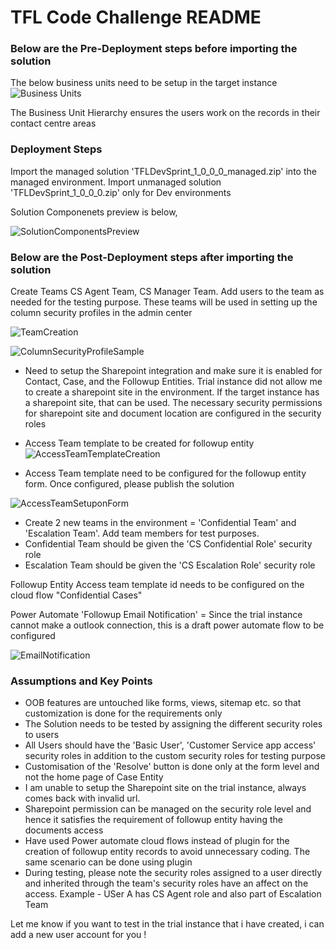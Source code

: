 # TFL Code Challenge README

### Below are the Pre-Deployment steps before importing the solution
The below business units need to be setup in the target instance
![Business Units](https://github.com/venkatreddysangita/venkatpublicrepo/assets/145289091/e14bbceb-747f-475d-9489-fa8bb71225af)

The Business Unit Hierarchy ensures the users work on the records in their contact centre areas


### Deployment Steps

Import the managed solution 'TFLDevSprint_1_0_0_0_managed.zip' into the managed environment. Import unmanaged solution 'TFLDevSprint_1_0_0_0.zip' only for Dev environments

Solution Componenets preview is below,

![SolutionComponentsPreview](https://github.com/venkatreddysangita/venkatpublicrepo/assets/145289091/d9195482-8648-47a0-a7a9-ccd195e150fb)


### Below are the Post-Deployment steps after importing the solution
Create Teams CS Agent Team, CS Manager Team. Add users to the team as needed for the testing purpose. These teams will be used in setting up the column security profiles in the admin center

![TeamCreation](https://github.com/venkatreddysangita/venkatpublicrepo/assets/145289091/15a3f479-5c7a-49c6-b650-7dd61d1778c6)

![ColumnSecurityProfileSample](https://github.com/venkatreddysangita/venkatpublicrepo/assets/145289091/62d3a3d4-1d69-4e67-8230-67734967bea1)


- Need to setup the Sharepoint integration and make sure it is enabled for Contact, Case, and the Followup Entities. Trial instance did not allow me to create a sharepoint site in the environment. If the target instance has a sharepoint site, that can be used. The necessary security permissions for sharepoint site and document location are configured in the security roles

- Access Team template to be created for followup entity
  ![AccessTeamTemplateCreation](https://github.com/venkatreddysangita/venkatpublicrepo/assets/145289091/1982a434-c6bc-4017-9c55-1d7dfe9166b6)

- Access Team template need to be configured for the followup entity form. Once configured, please publish the solution

![AccessTeamSetuponForm](https://github.com/venkatreddysangita/venkatpublicrepo/assets/145289091/03ca65b5-cd14-42f8-946a-5d8203c720b2)


- Create 2 new teams in the environment = 'Confidential Team' and 'Escalation Team'. Add team members for test purposes.
- Confidential Team should be given the 'CS Confidential Role' security role
- Escalation Team should be given the 'CS Escalation Role' security role


Followup Entity Access team template id needs to be configured on the cloud flow "Confidential Cases"



Power Automate 'Followup Email Notification' = Since the trial instance cannot make a outlook connection, this is a draft power automate flow to be configured

![EmailNotification](https://github.com/venkatreddysangita/venkatpublicrepo/assets/145289091/526e8676-91f1-4cce-ad24-65ce338c80f4)



### Assumptions and Key Points
- OOB features are untouched like forms, views, sitemap etc. so that customization is done for the requirements only
- The Solution needs to be tested by assigning the different security roles to users
- All Users should have the 'Basic User', 'Customer Service app access' security roles in addition to the custom security roles for testing purpose
- Customisation of the 'Resolve' button is done only at the form level and not the home page of Case Entity
- I am unable to setup the Sharepoint site on the trial instance, always comes back with invalid url.
- Sharepoint permission can be managed on the security role level and hence it satisfies the requirement of followup entity having the documents access
- Have used Power automate cloud flows instead of plugin for the creation of followup entity records to avoid unnecessary coding. The same scenario can be done using plugin
- During testing, please note the security roles assigned to a user directly and inherited through the team's security roles have an affect on the access. Example - USer A has CS Agent role and also part of Escalation Team

Let me know if you want to test in the trial instance that i have created, i can add a new user account for you !
